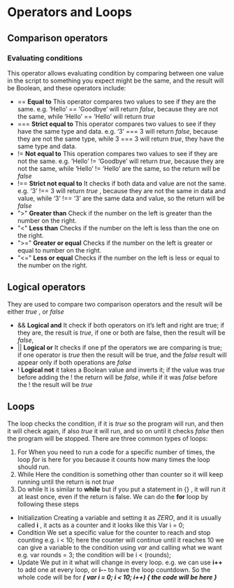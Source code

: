 # Operators and Loops
## Comparison operators
### Evaluating conditions 
This operator allows evaluating condition by comparing between one value in the script to something you expect might be the same, and the result will be Boolean, and these operators include:
* ==  **Equal to**
This operator compares two values to see if they are the same.
e.g. ‘Hello’ == ‘Goodbye’ will return *false*, because they are not the same,
while ‘Hello’ == ‘Hello’ will return *true*
* === **Strict equal to**
This operator compares two values to see if they have the same type and data.
e.g. ‘3’ === 3 will return *false*, because they are not the same type,
while 3 === 3 will return *true*, they have the same type and data.
* != **Not equal to**
This operation compares two values to see if they are not the same.
e.g. ‘Hello’ != ‘Goodbye’ will return *true*, because they are not the same,
while ‘Hello’ != ‘Hello’ are the same, so the return will be *false*
* !== **Strict not equal to**
It checks if both data and value are not the same.
e.g. ‘3’ !== 3 will return *true* , because they are not the same in data and value,
while ‘3’ !== ‘3’ are the same data and value, so the return will be *false*
* ">" **Greater than**
Check if the number on the left is greater than the number on the right.
* "<" **Less than**
Checks if the number on the left is less than the one on the right.
* ">=" **Greater or equal**
Checks if the number on the left is greater or equal to number on the right.
* "<=" **Less or equal**
Checks if the number on the left is less or equal to the number on the right.

## Logical operators
They are used to compare two comparison operators and the result will be either *true* , or *false*
* && **Logical and**
It check if both operators on it’s left and right are true; if they are, the result is *true*, if one or both are false, then the result will be *false*,
* || **Logical or**
It checks if one pf the operators we are comparing is true; if one operator is *true* then the result will be true, and the *false* result will appear only if both operations are *false*
* ! **Logical not**
it takes a Boolean value and inverts it; if the value was *true* before adding the ! the return will be *false*, while if it was *false* before the ! the result will be *true*

## Loops
The loop checks the condition, if it is *true* so the program will run, and then it will check again, if also *true* it will run, and so on until it checks *false* then the program will be stopped.
There are three common types of loops:
1. For
When you need to run a code for a specific number of times, the loop *for* is here for you because it counts how many times the loop should run.
2. While
Here the condition is something other than counter so it will keep running until the return is not *true*
3. Do while
It is similar to **while** but if you put a statement in {} , it will run it at least once, even if the return is false.
We can do the **for** loop by following these steps
* Initialization
Creating a variable and setting it as *ZERO*, and it is usually called **i** , it acts as a counter and it looks like this
Var i = 0;
* Condition
We set a specific value for the counter to reach and stop counting 
e.g. i < 10; here the counter will continue until it reaches 10
we can give a variable to the condition using *var* and calling what we want 
e.g. var rounds = 3;
the condition will be i < (rounds);
* Update
We put in it what will change in every loop.
e.g. we can use **i++** to add one at every loop, or **i--** to have the loop countdown.
So the whole code will be 
for ***( var i = 0; i < 10; i++) { the code will be here }***
